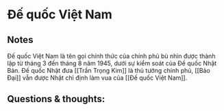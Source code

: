 # Đế quốc Việt Nam

## Notes
Đế quốc Việt Nam là tên gọi chính thức của chính phủ bù nhìn được thành lập từ tháng 3 đến tháng 8 năm 1945, dưới sự kiểm soát của Đế quốc Nhật Bản. Đế quốc Nhật đưa [[Trần Trọng Kim]] là thủ tướng chính phủ, [[Bảo Đại]] vẫn được Nhật chỉ định làm vua của [[Đế quốc Việt Nam]].

## Questions & thoughts:

